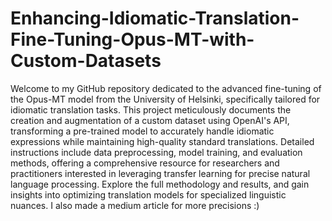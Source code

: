 # Enhancing-Idiomatic-Translation-Fine-Tuning-Opus-MT-with-Custom-Datasets

Welcome to my GitHub repository dedicated to the advanced fine-tuning of the Opus-MT model from the University of Helsinki, specifically tailored for idiomatic translation tasks. This project meticulously documents the creation and augmentation of a custom dataset using OpenAI's API, transforming a pre-trained model to accurately handle idiomatic expressions while maintaining high-quality standard translations. Detailed instructions include data preprocessing, model training, and evaluation methods, offering a comprehensive resource for researchers and practitioners interested in leveraging transfer learning for precise natural language processing. Explore the full methodology and results, and gain insights into optimizing translation models for specialized linguistic nuances. I also made a medium article for more precisions :)
